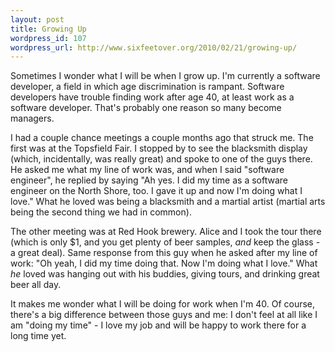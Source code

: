 ```yaml
--- 
layout: post
title: Growing Up
wordpress_id: 107
wordpress_url: http://www.sixfeetover.org/2010/02/21/growing-up/
---
```

Sometimes I wonder what I will be when I grow up. I'm currently a software developer, a field in which age discrimination is rampant. Software developers have trouble finding work after age 40, at least work as a software developer. That's probably one reason so many become managers.

I had a couple chance meetings a couple months ago that struck me. The first was at the Topsfield Fair. I stopped by to see the blacksmith display (which, incidentally, was really great) and spoke to one of the guys there. He asked me what my line of work was, and when I said "software engineer", he replied by saying "Ah yes. I did my time as a software engineer on the North Shore, too. I gave it up and now I'm doing what I love." What he loved was being a blacksmith and a martial artist (martial arts being the second thing we had in common).

The other meeting was at Red Hook brewery. Alice and I took the tour there (which is only $1, and you get plenty of beer samples, <em>and</em> keep the glass - a great deal). Same response from this guy when he asked after my line of work: "Oh yeah, I did my time doing that. Now I'm doing what I love." What <em>he</em> loved was hanging out with his buddies, giving tours, and drinking great beer all day.

It makes me wonder what I will be doing for work when I'm 40. Of course, there's a big difference between those guys and me: I don't feel at all like I am "doing my time" - I love my job and will be happy to work there for a long time yet.
